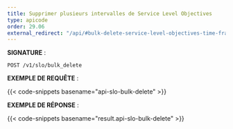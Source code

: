 ```yaml
---
title: Supprimer plusieurs intervalles de Service Level Objectives
type: apicode
order: 29.06
external_redirect: "/api/#bulk-delete-service-level-objectives-time-frames"
---
```


**SIGNATURE** :

`POST /v1/slo/bulk_delete`

**EXEMPLE DE REQUÊTE** :

{{< code-snippets basename="api-slo-bulk-delete" >}}

**EXEMPLE DE RÉPONSE** :

{{< code-snippets basename="result.api-slo-bulk-delete" >}}
